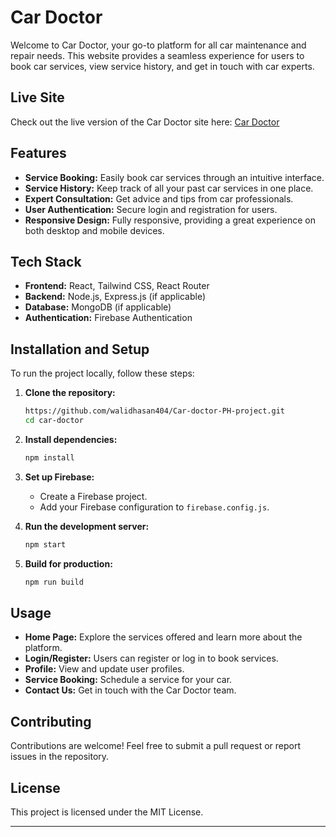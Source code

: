 # Car Doctor

Welcome to Car Doctor, your go-to platform for all car maintenance and repair needs. This website provides a seamless experience for users to book car services, view service history, and get in touch with car experts.

## Live Site

Check out the live version of the Car Doctor site here: [Car Doctor](https://cars-doctor-client-5e96d.web.app)

## Features

- **Service Booking:** Easily book car services through an intuitive interface.
- **Service History:** Keep track of all your past car services in one place.
- **Expert Consultation:** Get advice and tips from car professionals.
- **User Authentication:** Secure login and registration for users.
- **Responsive Design:** Fully responsive, providing a great experience on both desktop and mobile devices.

## Tech Stack

- **Frontend:** React, Tailwind CSS, React Router
- **Backend:** Node.js, Express.js (if applicable)
- **Database:** MongoDB (if applicable)
- **Authentication:** Firebase Authentication

## Installation and Setup

To run the project locally, follow these steps:

1. **Clone the repository:**
   ```bash
   https://github.com/walidhasan404/Car-doctor-PH-project.git
   cd car-doctor
   ```

2. **Install dependencies:**
   ```bash
   npm install
   ```

3. **Set up Firebase:**
   - Create a Firebase project.
   - Add your Firebase configuration to `firebase.config.js`.

4. **Run the development server:**
   ```bash
   npm start
   ```

5. **Build for production:**
   ```bash
   npm run build
   ```

## Usage

- **Home Page:** Explore the services offered and learn more about the platform.
- **Login/Register:** Users can register or log in to book services.
- **Profile:** View and update user profiles.
- **Service Booking:** Schedule a service for your car.
- **Contact Us:** Get in touch with the Car Doctor team.

## Contributing

Contributions are welcome! Feel free to submit a pull request or report issues in the repository.

## License

This project is licensed under the MIT License.

---
